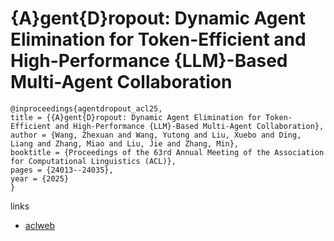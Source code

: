 # {A}gent{D}ropout: Dynamic Agent Elimination for Token-Efficient and High-Performance {LLM}-Based Multi-Agent Collaboration

```
@inproceedings{agentdropout_acl25,
title = {{A}gent{D}ropout: Dynamic Agent Elimination for Token-Efficient and High-Performance {LLM}-Based Multi-Agent Collaboration},
author = {Wang, Zhexuan and Wang, Yutong and Liu, Xuebo and Ding, Liang and Zhang, Miao and Liu, Jie and Zhang, Min},
booktitle = {Proceedings of the 63rd Annual Meeting of the Association for Computational Linguistics (ACL)},
pages = {24013--24035},
year = {2025}
}
```

links
- [aclweb](https://aclanthology.org/2025.acl-long.1170/)
